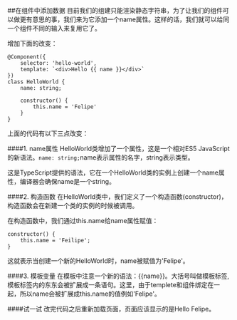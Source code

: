 ##在组件中添加数据
目前我们的组建只能渲染静态字符串，为了让我们的组件可以做更有意思的事，我们来为它添加一个name属性。这样的话，我们就可以给同一个组件不同的输入来复用它了。

增加下面的改变：

    @Component({
	    selector: 'hello-world',
	    template: `<div>Hello {{ name }}</div>`
	})
	class HelloWorld { 
		name: string;

		constructor() {
			this.name = 'Felipe'
		}
	}

上面的代码有以下三点改变：

####1. name属性
HelloWorld类增加了一个属性，这是一个相对ES5 JavaScript的新语法。`name: string;`name表示属性的名字，string表示类型。

这是TypeScript提供的语法，它在一个HelloWorld类的实例上创建一个name属性，编译器会确保name是一个string。

####2. 构造函数
在HelloWorld类中，我们定义了一个构造函数(constructor)，构造函数会在新建一个类的实例的时候被调用。

在构造函数中，我们通过this.name给name属性赋值：

    constructor() {
        this.name = 'Feilipe';
    }
  
这就表示当创建一个新的HelloWorld时，name被赋值为'Felipe'。

####3. 模板变量
在模板中注意一个新的语法：{{name}}。大括号叫做模板标签, 模板标签内的东东会被扩展成一条语句。这里，由于templete和组件绑定在一起，所以name会被扩展成this.name的值例如'Felipe'。

####试一试
改完代码之后重新加载页面，页面应该显示的是Hello Felipe。

